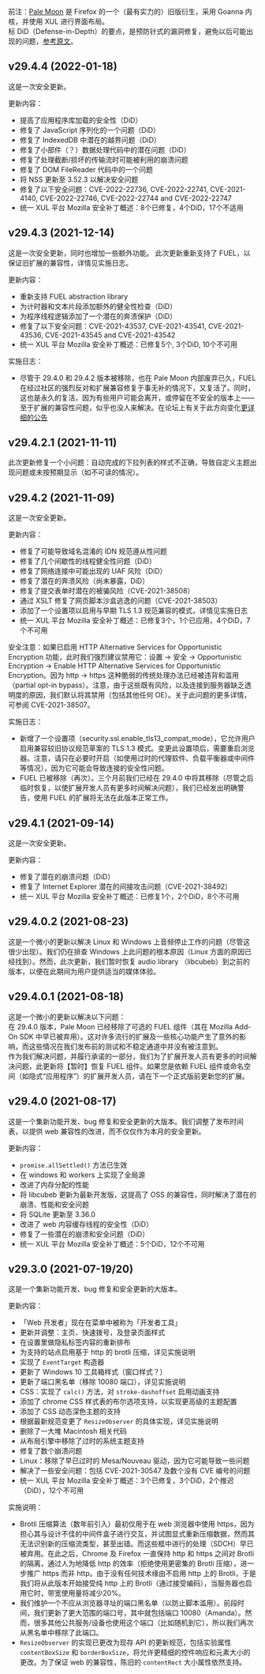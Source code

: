 前注：[Pale Moon](https://www.palemoon.org/) 是 Firefox 的一个（最有实力的）旧版衍生，采用 Goanna 内核，并使用 XUL 进行界面布局。  
标 DiD（Defense-in-Depth）的要点，是预防针式的漏洞修复，避免以后可能出现的问题，[参考原文](https://www.palemoon.org/releasenotes-archived.shtml)。

## v29.4.4 (2022-01-18)

这是一次安全更新。

更新内容：

+ 提高了应用程序库加载的安全性（DiD）
+ 修复了 JavaScript 序列化的一个问题（DiD）
+ 修复了 IndexedDB 中潜在的越界问题（DiD）
+ 修复了小部件（？）数据处理代码中的潜在问题（DiD）
+ 修复了处理截断/损坏的传输流时可能被利用的崩溃问题
+ 修复了 DOM FileReader 代码中的一个问题
+ 将 NSS 更新至 3.52.3 以解决安全问题
+ 修复了以下安全问题：CVE-2022-22736, CVE-2022-22741, CVE-2021-4140, CVE-2022-22746, CVE-2022-22744 and CVE-2022-22747
+ 统一 XUL 平台 Mozilla 安全补丁概述：8个已修复，4个DiD，17个不适用

## v29.4.3 (2021-12-14)

这是一次安全更新，同时也增加一些额外功能。
此次更新重新支持了 FUEL，以保证旧扩展的兼容性，详情见实施日志。

更新内容：

+ 重新支持 FUEL abstraction library
+ 为计时器和文本片段添加额外的健全性检查（DiD）
+ 为程序线程逻辑添加了一个潜在的奔溃保护（DiD）
+ 修复了以下安全问题：CVE-2021-43537, CVE-2021-43541, CVE-2021-43536, CVE-2021-43545 and CVE-2021-43542
+ 统一 XUL 平台 Mozilla 安全补丁概述：已修复5个, 3个DiD, 10个不可用

实施日志：

+ 尽管于 29.4.0 和 29.4.2 版本被移除，也在 Pale Moon 内部废弃已久，FUEL 在经过社区的强烈反对和扩展兼容修复于事无补的情况下，又复活了。同时，这也是永久的复活，因为有些用户可能会离开，或停留在不安全的版本上——至于扩展的兼容性问题，似乎也没人来解决。在论坛上有关于此方向变化[更详细的公告](https://forum.palemoon.org/viewtopic.php?f=5&t=27682)

## v29.4.2.1 (2021-11-11)

此次更新修复一个小问题：自动完成的下拉列表的样式不正确，导致自定义主题出现问题或未按预期显示（如不可读的情况）。

## v29.4.2 (2021-11-09)

这是一次安全更新。

更新内容：

+ 修复了可能导致域名混淆的 IDN 规范遵从性问题
+ 修复了几个间歇性的线程健全性问题（DiD）
+ 修复了网络连接中可能出现的 UAF 风险（DiD）
+ 修复了潜在的奔溃风险（尚未暴露，DiD）
+ 修复了提交表单时潜在的被骗风险（CVE-2021-38508）
+ 通过 XSLT 修复了网页脚本沙盒逃逸的问题（CVE-2021-38503）
+ 添加了一个设置项以启用与早期 TLS 1.3 规范兼容的模式，详情见实施日志
+ 统一 XUL 平台 Mozilla 安全补丁概述：已修复3个，1个已应用，4个DiD，7个不可用

安全注意：如果已启用 HTTP Alternative Services for Opportunistic Encryption 功能，此时我们强烈建议禁用它：设置 -> 安全 -> Opportunistic Encryption -> Enable HTTP Alternative Services for Opportunistic Encryption。因为 http -> https 这种脆弱的传统处理办法已经被违背和滥用（partial opt-in bypass）。注意，由于这些既有风险，以及连接到服务器缺乏透明度的原因，我们默认将其禁用（包括其他任何 OE）。关于此问题的更多详情，可参阅 CVE-2021-38507。

实施日志：

+ 新增了一个设置项（security.ssl.enable_tls13_compat_mode），它允许用户启用兼容较旧协议规范草案的 TLS 1.3 模式。变更此设置项后，需要重启浏览器。注意，请只在必要时开启（如使用过时的代理软件、负载平衡器或中间件等情况），因为它可能会导致连接的安全性问题。
+ FUEL 已被移除（再次）。三个月前我们已经在 29.4.0 中将其移除（尽管之后临时恢复，以使扩展开发人员有更多时间解决问题），我们已经发出明确警告，使用 FUEL 的扩展将无法在此版本正常工作。

## v29.4.1 (2021-09-14)

这是一次安全更新。

更新内容：

+ 修复了潜在的崩溃问题（DiD）
+ 修复了 Internet Explorer 潜在的间接攻击问题（CVE-2021-38492）
+ 统一 XUL 平台 Mozilla 安全补丁概述：已修复1个，2个DiD，8个不可用

## v29.4.0.2 (2021-08-23)

这是一个微小的更新以解决 Linux 和 Windows 上音频停止工作的问题（尽管这很少出现）。我们仍在排查 Windows 上此问题的根本原因（Linux 方面的原因已经找到）。然而，此次更新，我们暂时恢复 audio library （libcubeb）到之前的版本，以便在此期间为用户提供适当的媒体体验。

## v29.4.0.1 (2021-08-18)

这是一个微小的更新以解决以下问题：  
在 29.4.0 版本，Pale Moon 已经移除了可选的 FUEL 组件（其在 Mozilla Add-On SDK 中早已被弃用）。这对许多流行的扩展及一些核心功能产生了意外的影响，而这些情况在我们发布前的测试和不稳定通道中并没有被注意到。  
作为我们解决问题，并履行承诺的一部分，我们为了扩展开发人员有更多的时间解决问题，此更新将【暂时】恢复 FUEL 组件。如果您是依赖 FUEL 组件或命名空间（如隐式“应用程序”）的扩展开发人员，请在下一个正式版前更新您的扩展。

## v29.4.0 (2021-08-17)

这是一个集新功能开发、bug 修复和安全更新的大版本。我们调整了发布时间表，以提供 web 兼容性的改进，而不仅仅作为本月的安全更新。

更新内容：

+ `promise.allSettled()` 方法已生效
+ 在 windows 和 workers 上实现了全局源
+ 改进了内存分配的性能
+ 将 libcubeb 更新为最新开发版，这提高了 OSS 的兼容性，同时解决了潜在的崩溃、性能和安全问题
+ 将 SQLite 更新至 3.36.0
+ 改进了 web 内容缓存线程的安全性（DiD）
+ 修复了一些潜在的崩溃和安全问题（DiD）
+ 统一 XUL 平台 Mozilla 安全补丁概述：5个DiD，12个不可用

## v29.3.0 (2021-07-19/20)

这是一个集新功能开发、bug 修复和安全更新的大版本。

更新内容：

+ 「Web 开发者」现在在菜单中被称为「开发者工具」
+ 更新并调整：主页、快速拨号，及登录页面样式
+ 在设置里做隐私标签内容的重新排布
+ 为支持的站点启用基于 http 的 brotli 压缩，详见实施说明
+ 实现了 `EventTarget` 构造器
+ 更新了 Windows 10 工具箱样式（窗口样式？）
+ 更新了端口黑名单（移除 10080 端口），详见实施说明
+ CSS：实现了 `calc()` 方法，对 `stroke-dashoffset` 启用动画支持
+ 添加了 chrome CSS 样式表的布尔选项支持，以实现更高级的主题配置
+ 添加了 CSS 动态深色主题的支持
+ 根据最新规范变更了 `ResizeObserver` 的具体实现，详见实施说明
+ 删除了一大堆 Macintosh 相关代码
+ 从布局引擎中移除了过时的系统主题支持
+ 修复了数个崩溃问题
+ Linux：移除了早已过时的 Mesa/Nouveau 驱动，因为它可能导致一些问题
+ 解决了一些安全问题：包括 CVE-2021-30547 及数个没有 CVE 编号的问题
+ 统一 XUL 平台 Mozilla 安全补丁概述：3个已修复，3个DiD，2个推迟（DiD），12个不可用

实施说明：

+ Brotli 压缩算法（数年前引入）最初仅用于在 web 浏览器中使用 https，因为担心其与设计不佳的中间件盒子进行交互，并试图显式重新压缩数据，然而其无法识别新的压缩流类型，甚至出错。而这些框中进行的处理（SDCH）早已被弃用。在此之后，Chrome 及 Firefox 一直保持 http 和 https 之间对 Brotli 的隔离，通过人为地降低 http 的效率（拒绝使用更密集的 Brotli 压缩），进一步推广 https 而非 http。由于没有任何技术缘由不启用 http 上的 Brotli，于是我们将从此版本开始接受纯 http 上的 Brotli（通过接受编码），当服务器也启用它时，带宽使用量将减少20%。
+ 我们维护一个不应从浏览器寻址的端口黑名单（以防止脚本滥用）。前段时间，我们更新了更大范围的端口号，其中就包括端口 10080（Amanda）。然而，很多其他公共服务/设备也使用这个端口（比如随机到它），所以我们再次从黑名单中移除了此端口。
+ `ResizeObserver` 的实现已更改为现存 API 的更新规范，包括实验属性 `contentBoxSize` 和 `borderBoxSize`，将允许更精细的控件响应和元素大小的更改。为了保证 web 的兼容性，陈旧的 `contentRect` 大小属性依然支持。